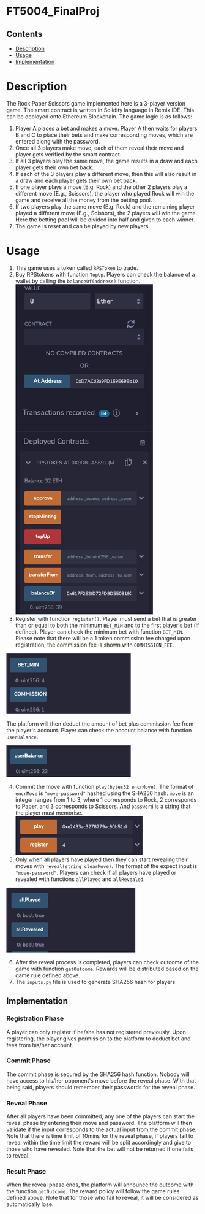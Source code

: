 # FT5004_FinalProj

## Contents

* [Description](#description)
* [Usage](#usage)
* [Implementation](#implementation)

# Description
The Rock Paper Scissors game implemented here is a 3-player version game. The smart contract is written in Solidity language in Remix IDE. This can be deployed onto Ethereum Blockchain. The game logic is as follows:

1. Player A places a bet and makes a move. Player A then waits for players B and C to place their bets and make corresponding moves, which are entered along with the password. 
2. Once all 3 players make move, each of them reveal their move and player gets verified by the smart contract.
3. If all 3 players play the same move, the game results in a draw and each player gets their own bet back.
4. If each of the 3 players play a different move, then this will also result in a draw and each player gets their own bet back. 
5. If one player plays a move (E.g. Rock) and the other 2 players play a different move (E.g., Scissors), the player who played Rock will win the game and receive all the money from the betting pool.
6. If two players play the same move (E.g. Rock) and the remaining player played a different move (E.g., Scissors), the 2 players will win the game. Here the betting pool will be divided into half and given to each winner.
7. The game is reset and can be played by new players.

# Usage 
1. This game uses a token called `RPSToken` to trade. 
2. Buy RPStokens with function `TopUp`. Players can check the balance of a wallet by calling the `balanceOf(address)` function.
![topup](images/topup.png)
3. Register with function `register()`. Player must send a bet that is greater than or equal to both the minimum `BET_MIN` and to the first player's bet (if defined). Player can check the minimum bet with function `BET_MIN`. Please note that there will be a 1 token commission fee charged upon registration, the commission fee is shown with `COMMISSION_FEE`. 

![bet](images/bet.png)

The platform will then deduct the amount of bet plus commission fee from the player's account. Player can check the account balance with function `userBalance`.

![balance](images/balance.png)

4. Commit the move with function `play(bytes32 encrMove)`. The format of `encrMove` is `"move-password"` hashed using the SHA256 hash. `move` is an integer ranges from 1 to 3, where 1 corresponds to Rock, 2 corresponds to Paper, and 3 corresponds to Scissors. 
And `password` is a string that the player must memorise. 
![register](images/register.png)
5. Only when all players have played then they can start revealing their moves with `reveal(string clearMove)`. The format of the expect input is `"move-password"`. Players can check if all players have played or revealed with functions `allPlayed` and `allRevealed`. 

![reveal](images/reveal.png)

6. After the reveal process is completed, players can check outcome of the game with function `getOutcome`. Rewards will be distributed based on the game rule defined above. 
7. The `inputs.py` file is used to generate SHA256 hash for players 

## Implementation
### Registration Phase 
A player can only register if he/she has not registered previously. Upon registering, the player gives permission to the platform to deduct bet and fees from his/her account.
### Commit Phase 
The commit phase is secured by the SHA256 hash function. Nobody will have access to his/her opponent's move before the reveal phase. With that being said, players should remember their passwords for the reveal phase.
### Reveal Phase 
After all players have been committed, any one of the players can start the reveal phase by entering their move and password. The platform will then validate if the input corresponds to the actual input from the commit phase. Note that there is time limit of 10mins for the reveal phase, if players fail to reveal within the time limit the reward will be split accordingly and give to those who have revealed. Note that the bet will not be returned if one fails to reveal.
### Result Phase 
When the reveal phase ends, the platform will announce the outcome with the function `getOutcome`. The reward policy will follow the game rules defined above. Note that for those who fail to reveal, it will be considered as automatically lose. 